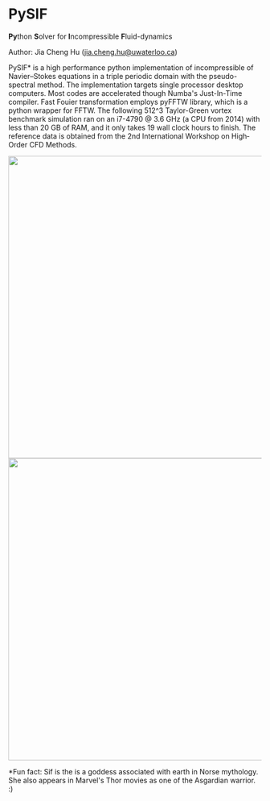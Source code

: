 # PySIF
**Py**thon **S**olver for **I**ncompressible **F**luid-dynamics

Author: Jia Cheng Hu (jia.cheng.hu@uwaterloo.ca)

PySIF* is a high performance python implementation of incompressible of Navier–Stokes equations in a triple periodic domain with the pseudo-spectral method. The implementation targets single processor desktop computers. Most codes are accelerated though Numba's Just-In-Time compiler. Fast Fouier transformation employs pyFFTW library, which is a python wrapper for FFTW. The following 512^3 Taylor-Green vortex benchmark simulation ran on an i7-4790 @ 3.6 GHz (a CPU from 2014) with less than 20 GB of RAM, and it only takes 19 wall clock hours to finish. The reference data is obtained from the 2nd International Workshop on High‐Order CFD Methods.

<p align="center">
  <img src="https://github.com/hujc91/pysif/blob/master/validation/enstrophy.png" width="600" class="center">
  <img src="https://github.com/hujc91/pysif/blob/master/validation/vorticity.png" width="600" class="center">
</p>

*Fun fact: Sif is the is a goddess associated with earth in Norse mythology. She also appears in Marvel's Thor movies as one of the Asgardian warrior. :)

